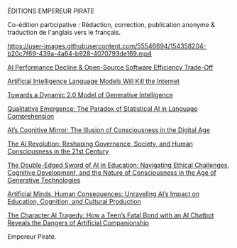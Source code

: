 ÉDITIONS EMPEREUR PIRATE

Co-édition participative : 
Rédaction, correction, publication anonyme & traduction de l'anglais vers le français.

https://user-images.githubusercontent.com/55546694/154358204-b20c7f69-439a-4a64-b928-4070793de169.mp4

[AI Performance Decline & Open-Source Software Efficiency Trade-Off](https://empereur-pirate.medium.com/ai-performance-decline-open-source-software-efficiency-trade-off-991af8354640)

[Artificial Intelligence Language Models Will Kill the Internet](https://empereur-pirate.medium.com/artificial-intelligence-language-models-will-kill-the-internet-a8ce233e18c6)

[Towards a Dynamic 2.0 Model of Generative Intelligence](https://empereur-pirate.medium.com/towards-a-dynamic-2-0-model-of-generative-intelligence-6128d64fb523)

[Qualitative Emergence: The Paradox of Statistical AI in Language Comprehension](https://empereur-pirate.medium.com/qualitative-emergence-the-paradox-of-statistical-ai-in-language-comprehension-ccd1e221423e)

[AI’s Cognitive Mirror: The Illusion of Consciousness in the Digital Age](https://empereur-pirate.medium.com/ais-cognitive-mirror-the-illusion-of-consciousness-in-the-digital-age-46f3ddae60a6)

[The AI Revolution: Reshaping Governance, Society, and Human Consciousness in the 21st Century](https://empereur-pirate.medium.com/the-ai-revolution-reshaping-governance-society-and-human-consciousness-in-the-21st-century-b8cfd4215297)

[The Double-Edged Sword of AI in Education: Navigating Ethical Challenges, Cognitive Development, and the Nature of Consciousness in the Age of Generative Technologies](https://empereur-pirate.medium.com/the-double-edged-sword-of-ai-in-education-navigating-ethical-challenges-cognitive-development-2e71d5aca1d1)

[Artificial Minds, Human Consequences: Unraveling AI’s Impact on Education, Cognition, and Cultural Production](https://empereur-pirate.medium.com/artificial-minds-human-consequences-unraveling-ais-impact-on-education-cognition-and-cultural-a503b88d4524)

[The Character.AI Tragedy: How a Teen’s Fatal Bond with an AI Chatbot Reveals the Dangers of Artificial Companionship](https://empereur-pirate.medium.com/the-character-ai-33d53c2e45c8)

Empereur Pirate.
